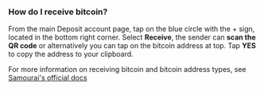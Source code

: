### How do I receive bitcoin?

From the main Deposit account page, tap on the blue circle with the + sign, located in the bottom right corner. Select **Receive**, the sender can **scan the QR code** or alternatively you can tap on the bitcoin address at top. Tap **YES** to copy the address to your clipboard. 

For more information on receiving bitcoin and bitcoin address types, see [Samourai's official docs](<https://docs.samourai.io/wallet/receiving-bitcoin>)
